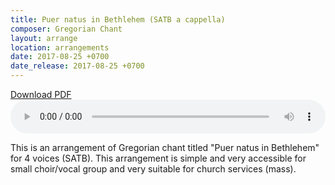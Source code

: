 ```yaml
---
title: Puer natus in Bethlehem (SATB a cappella)
composer: Gregorian Chant
layout: arrange
location: arrangements
date: 2017-08-25 +0700
date_release: 2017-08-25 +0700
---
```


<div class="button">
    <a href="https://dl.dropbox.com/s/gw2uy41j5i3ek1w/Puer%20natus%20in%20Bethlehem.pdf?dl=0" target="_blank" onclick="ga('send', 'event', 'buttons', 'download', 'arr-puer-natus-in-bethlehem')">Download PDF</a>
</div>

<audio controls="controls" style="width: 100%;">
    <source src="https://dl.dropbox.com/s/3hwzbcmz0f7z3f6/Puer%20natus%20in%20Bethlehem.mp3?dl=0" type="audio/mpeg">
    Your browser does not support the audio element.
</audio>

This is an arrangement of Gregorian chant titled "Puer natus in Bethlehem" for 4 voices (SATB). This arrangement is simple and very accessible for small choir/vocal group and very suitable for church services (mass).